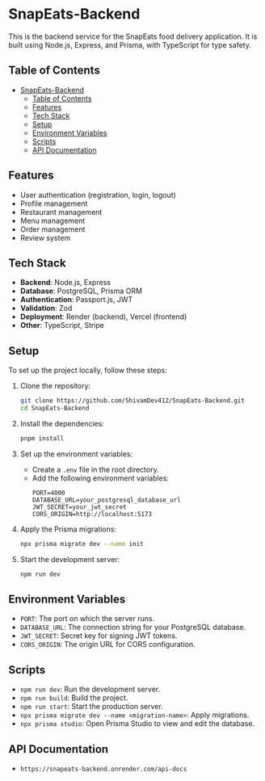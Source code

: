 # SnapEats-Backend

This is the backend service for the SnapEats food delivery application. It is built using Node.js, Express, and Prisma, with TypeScript for type safety.

## Table of Contents

- [SnapEats-Backend](#snapeats-backend)
  - [Table of Contents](#table-of-contents)
  - [Features](#features)
  - [Tech Stack](#tech-stack)
  - [Setup](#setup)
  - [Environment Variables](#environment-variables)
  - [Scripts](#scripts)
  - [API Documentation](#api-documentation)

## Features

- User authentication (registration, login, logout)
- Profile management
- Restaurant management
- Menu management
- Order management
- Review system

## Tech Stack

- **Backend**: Node.js, Express
- **Database**: PostgreSQL, Prisma ORM
- **Authentication**: Passport.js, JWT
- **Validation**: Zod
- **Deployment**: Render (backend), Vercel (frontend)
- **Other**: TypeScript, Stripe

## Setup

To set up the project locally, follow these steps:

1. Clone the repository:
    ```sh
    git clone https://github.com/ShivamDev412/SnapEats-Backend.git
    cd SnapEats-Backend
    ```

2. Install the dependencies:
    ```sh
    pnpm install
    ```

3. Set up the environment variables:
    - Create a `.env` file in the root directory.
    - Add the following environment variables:
        ```env
        PORT=4000
        DATABASE_URL=your_postgresql_database_url
        JWT_SECRET=your_jwt_secret
        CORS_ORIGIN=http://localhost:5173
        ```

4. Apply the Prisma migrations:
    ```sh
    npx prisma migrate dev --name init
    ```

5. Start the development server:
    ```sh
    npm run dev
    ```
## Environment Variables

- `PORT`: The port on which the server runs.
- `DATABASE_URL`: The connection string for your PostgreSQL database.
- `JWT_SECRET`: Secret key for signing JWT tokens.
- `CORS_ORIGIN`: The origin URL for CORS configuration.

## Scripts

- `npm run dev`: Run the development server.
- `npm run build`: Build the project.
- `npm run start`: Start the production server.
- `npx prisma migrate dev --name <migration-name>`: Apply migrations.
- `npx prisma studio`: Open Prisma Studio to view and edit the database.

## API Documentation

- `https://snapeats-backend.onrender.com/api-docs`

